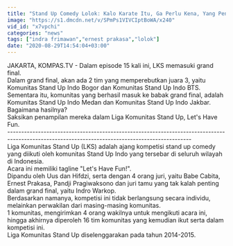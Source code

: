 ```yaml
---
title: "Stand Up Comedy Lolok: Kalo Karate Itu, Ga Perlu Kena, Yang Penting Suara Keras - LKS GRAND FINAL"
image: "https://s1.dmcdn.net/v/SPmPs1VIVCIptBoWA/x240"
vid_id: "x7vpchi"
categories: "news"
tags: ["indra frimawan","ernest prakasa","lolok"]
date: "2020-08-29T14:54:04+03:00"
---
```

JAKARTA, KOMPAS.TV - Dalam episode 15 kali ini, LKS memasuki grand final.   <br>Dalam grand final, akan ada 2 tim yang memperebutkan juara 3, yaitu Komunitas Stand Up Indo Bogor dan Komunitas Stand Up Indo BTS.   <br>Sementara itu, komunitas yang berhasil masuk ke babak grand final, adalah Komunitas Stand Up Indo Medan dan Komunitas Stand Up Indo Jakbar.   <br>Bagaimana hasilnya?    <br>Saksikan penampilan mereka dalam Liga Komunitas Stand Up, Let's Have Fun.   <br>------------------------------------------------------------------------------------------------------------------------------------------------   <br>Liga Komunitas Stand Up (LKS) adalah ajang kompetisi stand up comedy yang diikuti oleh komunitas Stand Up Indo yang tersebar di seluruh wilayah di Indonesia.   <br>Acara ini memiliki tagline &quot;Let's Have Fun!&quot;.   <br>Dipandu oleh Uus dan Hifdzi, serta dengan 4 orang juri, yaitu Babe Cabita, Ernest Prakasa, Pandji Pragiwaksono dan juri tamu yang tak kalah penting dalam grand final, yaitu Indro Warkop.   <br>Berdasarkan namanya, kompetisi ini tidak berlangsung secara individu, melainkan perwakilan dari masing-masing komunitas.   <br>1 komunitas, mengirimkan 4 orang wakilnya untuk mengikuti acara ini, hingga akhirnya diperoleh 16 tim komunitas yang kemudian ikut serta dalam kompetisi ini.   <br>Liga Komunitas Stand Up diselenggarakan pada tahun 2014-2015.   <br>
